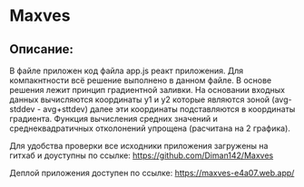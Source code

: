 # Maxves


## Описание:

В файле приложен код файла app.js реакт приложения. Для компакнтности всё решение выполнено в данном файле. В основе решения лежит
принцип градиентной заливки. На основании входных данных вычисляются координаты y1 и y2 которые являются зоной (avg-stddev - avg+sttdev)
далее эти координаты подставляются в координаты градиента. Функция вычисления средних значений и среднеквадратичных отколонений упрощена
(расчитана на 2 графика). 

Для удобства проверки все исходники приложения загружены на гитхаб и доуступны по ссылке:
https://github.com/Diman142/Maxves

Деплой приложения доступен по ссылке:
https://maxves-e4a07.web.app/
